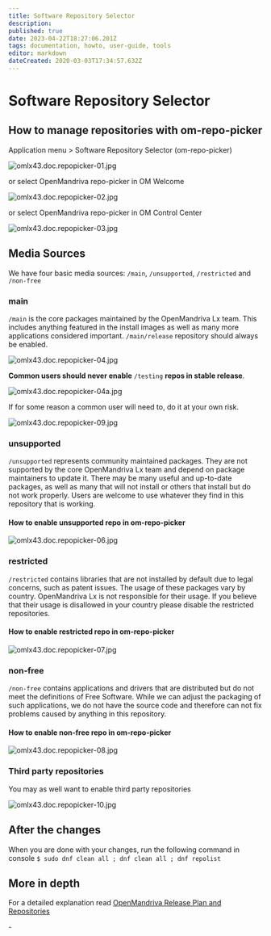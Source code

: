 ```yaml
---
title: Software Repository Selector
description: 
published: true
date: 2023-04-22T18:27:06.201Z
tags: documentation, howto, user-guide, tools
editor: markdown
dateCreated: 2020-03-03T17:34:57.632Z
---
```


# Software Repository Selector

## How to manage repositories with om-repo-picker

Application menu > Software Repository Selector (om-repo-picker)

![omlx43.doc.repopicker-01.jpg](/images/omlx43.doc.repopicker-01.jpg)

or select OpenMandriva repo-picker in OM Welcome

![omlx43.doc.repopicker-02.jpg](/images/omlx43.doc.repopicker-02.jpg)

or select OpenMandriva repo-picker in OM Control Center

![omlx43.doc.repopicker-03.jpg](/images/omlx43.doc.repopicker-03.jpg)

## Media Sources
We have four basic media sources: `/main`, `/unsupported`, `/restricted` and `/non-free`

### main
`/main` is the core packages maintained by the OpenMandriva Lx team.
This includes anything featured in the install images as well as many more applications considered important. `/main/release` repository should always be enabled.

![omlx43.doc.repopicker-04.jpg](/images/omlx43.doc.repopicker-04.jpg)

**Common users should never enable** `/testing` **repos in stable release**.

![omlx43.doc.repopicker-04a.jpg](/images/omlx43.doc.repopicker-04a.jpg)

If for some reason a common user will need to, do it at your own risk.

![omlx43.doc.repopicker-09.jpg](/images/omlx43.doc.repopicker-09.jpg)

### unsupported
`/unsupported` represents community maintained packages. They are not supported by the core OpenMandriva Lx team and depend on package maintainers to update it.
There may be many useful and up-to-date packages, as well as many that will not install or others that install but do not work properly. Users are welcome to use whatever they find in this repository that is working.
#### How to enable unsupported repo in om-repo-picker

![omlx43.doc.repopicker-06.jpg](/images/omlx43.doc.repopicker-06.jpg)

### restricted
`/restricted` contains libraries that are not installed by default due to legal concerns, such as patent issues.
The usage of these packages vary by country. OpenMandriva Lx is not responsible for their usage. If you believe that their usage is disallowed in your country please disable the restricted repositories.
#### How to enable restricted repo in om-repo-picker

![omlx43.doc.repopicker-07.jpg](/images/omlx43.doc.repopicker-07.jpg)

### non-free
`/non-free` contains applications and drivers that are distributed but do not meet the definitions of Free Software.
While we can adjust the packaging of such applications, we do not have the source code and therefore can not fix problems caused by anything in this repository.
#### How to enable non-free repo in om-repo-picker

![omlx43.doc.repopicker-08.jpg](/images/omlx43.doc.repopicker-08.jpg)

### Third party repositories
You may as well want to enable third party repositories

![omlx43.doc.repopicker-10.jpg](/images/omlx43.doc.repopicker-10.jpg)

## After the changes
When you are done with your changes, run the following command in console
`$ sudo dnf clean all ; dnf clean all ; dnf repolist`

## More in depth
For a detailed explanation read [OpenMandriva Release Plan and Repositories](/policies/release-plan-and-repositories)

\- 

